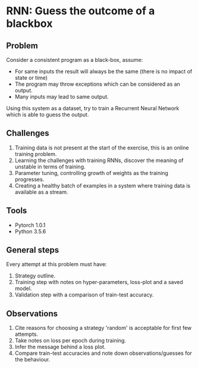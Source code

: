 # RNN: Guess the outcome of a blackbox

## Problem
Consider a consistent program as a black-box, assume: 
- For same inputs the result will always be the same (there is no impact of state or time)
- The program may throw exceptions which can be considered as an output.
- Many inputs may lead to same output.

Using this system as a dataset, try to train a Recurrent Neural Network which is able to 
guess the output.


## Challenges 
1. Training data is not present at the start of the exercise, this is an online training problem.
2. Learning the challenges with training RNNs, discover the meaning of unstable in terms of training.
3. Parameter tuning, controlling growth of weights as the training progresses.
4. Creating a healthy batch of examples in a system where training data is available as a stream.


## Tools
- Pytorch 1.0.1
- Python 3.5.6

## General steps
Every attempt at this problem must have:

1. Strategy outline.
2. Training step with notes on hyper-parameters, loss-plot and a saved model.
3. Validation step with a comparison of train-test accuracy.


## Observations
1. Cite reasons for choosing a strategy 'random' is acceptable for first few attempts.
2. Take notes on loss per epoch during training.
3. Infer the message behind a loss plot.
4. Compare train-test accuracies and note down observations/guesses for the behaviour.
